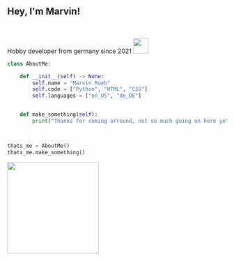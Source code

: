 ## Hey, I'm Marvin!

<br/>

Hobby developer from germany since 2021 <img src="https://media.tenor.com/NCRHhqkXrJYAAAAi/programmers-go-internet.gif" width="35">



```py
class AboutMe:

    def __init__(self) -> None:
        self.name = "Marvin Rueb"
        self.code = ["Python", "HTML", "CSS"]
        self.languages = ["en_US", "de_DE"]


    def make_something(self):
        print("Thanks for coming arround, not so much going on here yet!")



thats_me = AboutMe()
thats_me.make_something()
```

<img src="https://img.shields.io/badge/Editor-Visual%20studio%20code-%23007ACC?style=for-the-badge&logo=visualstudiocode" width="210">
